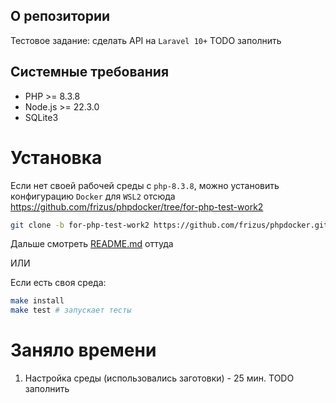 ## О репозитории

Тестовое задание: сделать API на `Laravel 10+` TODO заполнить

## Системные требования

* PHP >= 8.3.8
* Node.js >= 22.3.0
* SQLite3

# Установка

Если нет своей рабочей среды с `php-8.3.8`, можно установить конфигурацию `Docker` для `WSL2` отсюда https://github.com/frizus/phpdocker/tree/for-php-test-work2
```sh
git clone -b for-php-test-work2 https://github.com/frizus/phpdocker.git php-test-work2/
```
Дальше смотреть [README.md](https://github.com/frizus/phpdocker/blob/for-php-test-work2/README.md) оттуда

ИЛИ

Если есть своя среда:
```sh
make install
make test # запускает тесты
```

# Заняло времени
1. Настройка среды (использовались заготовки) - 25 мин. 
TODO заполнить
